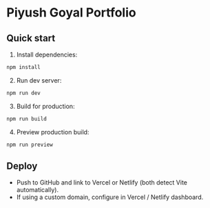 # Piyush Goyal Portfolio

## Quick start

1. Install dependencies:

```bash
npm install
```

2. Run dev server:

```bash
npm run dev
```

3. Build for production:

```bash
npm run build
```

4. Preview production build:

```bash
npm run preview
```

## Deploy
- Push to GitHub and link to Vercel or Netlify (both detect Vite automatically).
- If using a custom domain, configure in Vercel / Netlify dashboard.
